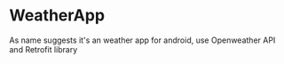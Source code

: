 # WeatherApp
As name suggests it's an weather app for android,
use Openweather API and Retrofit library
